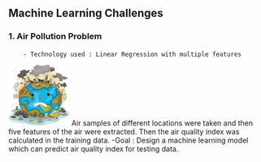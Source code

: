 ## Machine Learning Challenges
### 1. Air Pollution Problem
        - Technology used : Linear Regression with multiple features
<img src="./Images/pollution.jpg" width="120" height="120">
Air samples of different locations were taken and then five features of the air were extracted. Then the air quality index was calculated in the training data.
        -Goal : Design a machine learning model which can predict air quality index for testing data.